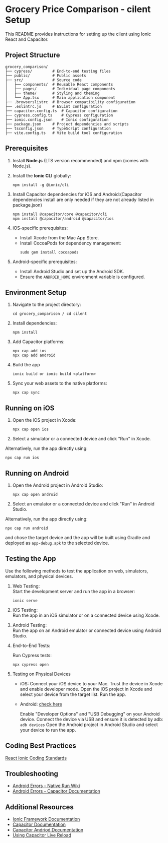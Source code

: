 # Grocery Price Comparison - cilent Setup

This README provides instructions for setting up the cilent using Ionic React and Capacitor.

## Project Structure

```
grocery_comparison/
├── cypress/         # End-to-end testing files
├── public/          # Public assets
├── src/             # Source code
│   ├── components/  # Reusable React components
│   ├── pages/       # Individual page components
│   ├── theme/       # Styling and theming
│   └── App.tsx      # Main application component
├── .browserslistrc  # Browser compatibility configuration
├── .eslintrc.js     # ESLint configuration
├── capacitor.config.ts  # Capacitor configuration
├── cypress.config.ts    # Cypress configuration
├── ionic.config.json    # Ionic configuration
├── package.json     # Project dependencies and scripts
├── tsconfig.json    # TypeScript configuration
├── vite.config.ts   # Vite build tool configuration
```

## Prerequisites

1. Install **Node.js** (LTS version recommended) and npm (comes with Node.js).

2. Install the **Ionic CLI** globally:
   ```
   npm install -g @ionic/cli
   ```
3. Install Capacitor dependencies for iOS and Android:(Capacitor dependencies install are only needed if they are not already listed in package.json)

   ```
   npm install @capacitor/core @capacitor/cli
   npm install @capacitor/android @capacitor/ios
   ```
4. iOS-specific prerequisites:
   - Install Xcode from the Mac App Store.
   - Install CocoaPods for dependency management:
     ```
     sudo gem install cocoapods
     ```
5. Android-specific prerequisites:
   - Install Android Studio and set up the Android SDK.
   - Ensure the `ANDROID_HOME` environment variable is configured.

## Environment Setup

1. Navigate to the project directory:
   ```
   cd grocery_comparison / cd cilent
   ```

2. Install dependencies:
   ```
   npm install
   ```

3. Add Capacitor platforms:
   ```
   npx cap add ios
   npx cap add android
   ```
4. Build the app

   ```
   ionic build or ionic build <platform>
   ```
5. Sync your web assets to the native platforms:
   ```
   npx cap sync
   ```

## Running on iOS

1. Open the iOS project in Xcode:
   ```
   npx cap open ios
   ```

2. Select a simulator or a connected device and click "Run" in Xcode.

Alternatively, run the app directly using:
   ```
   npx cap run ios
   ```

## Running on Android

1. Open the Android project in Android Studio:
   ```
   npx cap open android
   ```

2. Select an emulator or a connected device and click "Run" in Android Studio.

Alternatively, run the app directly using:
   ```
   npx cap run android
   ```
and chose the target device and the app will be built using Gradle and deployed as `app-debug.apk` to the selected device.

## Testing the App

Use the following methods to test the application on web, simulators, emulators, and physical devices.

1. Web Testing:  
   Start the development server and run the app in a browser:
   ```
   ionic serve
   ```

2. iOS Testing:  
   Run the app in an iOS simulator or on a connected device using Xcode.

3. Android Testing:  
   Run the app on an Android emulator or connected device using Android Studio.

4. End-to-End Tests:  

   Run Cypress tests:
   ```
   npx cypress open
   ```
5. Testing on Physical Devices
   - iOS:
      Connect your iOS device to your Mac.
      Trust the device in Xcode and enable developer mode.
      Open the iOS project in Xcode and select your device from the target list.
      Run the app.

   - Android: [check here](https://developer.android.com/studio/run/device)

      Enable "Developer Options" and "USB Debugging" on your Android device.
      Connect the device via USB and ensure it is detected by adb:
         ```
         adb devices
         ```
Open the Android project in Android Studio and select your device to run the app.

## Coding Best Practices
[React Ionic Coding Standards](https://eng-git.canterbury.ac.nz/cosc680-2024/cosc680-2024-project/-/wikis/Coding-Style-Guidelines/React-Ionic-Coding-Standards)

## Troubleshooting 
- [Android Errors - Native Run Wiki](https://github.com/ionic-team/native-run/wiki/Android-Errors)
- [Android Errors - Capacitor Documentation](https://capacitorjs.com/docs/android/troubleshooting)


## Additional Resources

- [Ionic Framework Documentation](https://ionicframework.com/docs)
- [Capacitor Documentation](https://capacitorjs.com/docs)
- [Capacitor Andriod Documentation](https://capacitorjs.com/docs/android)
- [Using Capacitor Live Reload](https://capacitorjs.com/docs/guides/live-reload)


